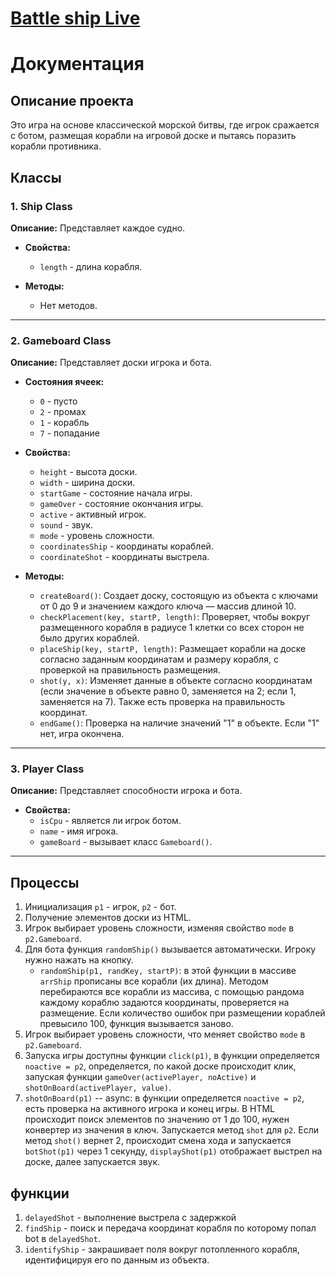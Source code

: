 # [Battle ship Live](https://save1i.github.io/Battleship/)

# Документация

## Описание проекта

Это игра на основе классической морской битвы, где игрок сражается с ботом, размещая корабли на игровой доске и пытаясь поразить корабли противника.

## Классы

### 1. Ship Class

**Описание:** Представляет каждое судно.

- **Свойства:**

  - `length` - длина корабля.

- **Методы:**
  - Нет методов.

---

### 2. Gameboard Class

**Описание:** Представляет доски игрока и бота.

- **Состояния ячеек:**

  - `0` - пусто
  - `2` - промах
  - `1` - корабль
  - `7` - попадание

- **Свойства:**

  - `height` - высота доски.
  - `width` - ширина доски.
  - `startGame` - состояние начала игры.
  - `gameOver` - состояние окончания игры.
  - `active` - активный игрок.
  - `sound` - звук.
  - `mode` - уровень сложности.
  - `coordinatesShip` - координаты кораблей.
  - `coordinateShot` - координаты выстрела.

- **Методы:**
  - `createBoard()`: Создает доску, состоящую из объекта с ключами от 0 до 9 и значением каждого ключа — массив длиной 10.
  - `checkPlacement(key, startP, length)`: Проверяет, чтобы вокруг размещенного корабля в радиусе 1 клетки со всех сторон не было других кораблей.
  - `placeShip(key, startP, length)`: Размещает корабли на доске согласно заданным координатам и размеру корабля, с проверкой на правильность размещения.
  - `shot(y, x)`: Изменяет данные в объекте согласно координатам (если значение в объекте равно 0, заменяется на 2; если 1, заменяется на 7). Также есть проверка на правильность координат.
  - `endGame()`: Проверка на наличие значений "1" в объекте. Если "1" нет, игра окончена.

---

### 3. Player Class

**Описание:** Представляет способности игрока и бота.

- **Свойства:**
  - `isCpu` - является ли игрок ботом.
  - `name` - имя игрока.
  - `gameBoard` - вызывает класс `Gameboard()`.

---

## Процессы

1. Инициализация `p1` - игрок, `p2` - бот.
2. Получение элементов доски из HTML.
3. Игрок выбирает уровень сложности, изменяя свойство `mode` в `p2.Gameboard`.
4. Для бота функция `randomShip()` вызывается автоматически. Игроку нужно нажать на кнопку.
   - `randomShip(p1, randKey, startP)`: в этой функции в массиве `arrShip` прописаны все корабли (их длина). Методом перебираются все корабли из массива, с помощью рандома каждому кораблю задаются координаты, проверяется на размещение. Если количество ошибок при размещении кораблей превысило 100, функция вызывается заново.
5. Игрок выбирает уровень сложности, что меняет свойство `mode` в `p2.Gameboard`.
6. Запуска игры доступны функции `click(p1)`, в функции определяется `noactive = p2`, определяется, по какой доске происходит клик, запуская функции `gameOver(activePlayer, noActive)` и `shotOnBoard(activePlayer, value)`.
7. `shotOnBoard(p1)` -- async: в функции определяется `noactive = p2`, есть проверка на активного игрока и конец игры. В HTML происходит поиск элементов по значению от 1 до 100, нужен конвертер из значения в ключ. Запускается метод `shot` для `p2`. Если метод `shot()` вернет 2, происходит смена хода и запускается `botShot(p1)` через 1 секунду, `displayShot(p1)` отображает выстрел на доске, далее запускается звук.

## функции

1. `delayedShot` - выполнение выстрела с задержкой
2. `findShip` - поиск и передача координат корабля по которому попал bot в `delayedShot`.
3. `identifyShip` - закрашивает поля вокруг потопленного корабля, идентифицируя его по данным из объекта.
